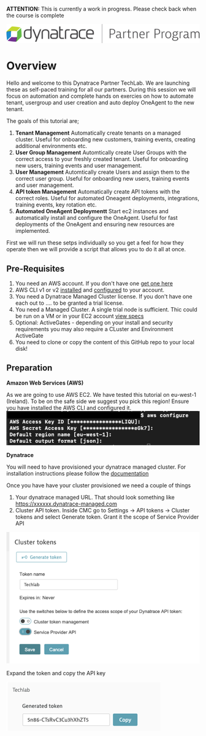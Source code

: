 **ATTENTION:** This is currently a work in progress. Please check back when the course is complete

![](./images/partner_program.png)

# Overview
Hello and welcome to this Dynatrace Partner TechLab. We are launching these as self-paced training for all our partners. During this session we will focus on automation and complete hands on exercies on how to automate tenant, usergroup and user creation and auto deploy OneAgent to the new tenant.

The goals of this tutorial are;
1. **Tenant Management** Automatically create tenants on a managed cluster. Useful for onboarding new customers, training events, creating additional environments etc.
2. **User Group Management** Automtically create User Groups with the correct access to your freshly created tenant. Useful for onboarding new users, training events and user management.
3. **User Management** Automtically create Users and assign them to the correct user group. Useful for onboarding new users, training events and user management.
4. **API token Management** Automatically create API tokens with the correct roles. Useful for automated Oneagent deployments, integrations, training events, key rotation etc.
5. **Automated OneAgent Deploymentt** Start ec2 instances and automatically install and configure the OneAgent. Useful for fast deployments of the OneAgent and ensuring new resources are implemented. 

First we will run these setps individually so you get a feel for how they operate then we will provide a script that allows you to do it all at once.

## Pre-Requisites
1. You need an AWS account. If you don't have one [get one here](https://aws.amazon.com/)
1. AWS CLI v1 or v2 [installed](https://docs.aws.amazon.com/cli/latest/userguide/install-cliv2.html) and [configured](https://docs.aws.amazon.com/cli/latest/userguide/cli-chap-configure.html) to your account. 
1. You need a Dynatrace Managed Cluster license. If you don't have one each out to .... to be granted a trial license.
1. You need a Managed Cluster. A single trial node is sufficient. Thic could be run on a VM or in your EC2 account [view specs](https://www.dynatrace.com/support/help/setup-and-configuration/dynatrace-managed/installation/dynatrace-managed-hardware-and-system-requirements/)
1. Optional: ActiveGates - depending on your install and security requirements you may also require a CLuster and Environment ActiveGate
1. You need to clone or copy the content of this GitHub repo to your local disk!

## Preparation

**Amazon Web Services (AWS)**

As we are going to use AWS EC2. We have tested this tutorial on eu-west-1 (Ireland). To be on the safe side we suggest you pick this region!
Ensure you have installed the AWS CLI and configured it.
![](./images/preparation_awsconfigure.png)

**Dynatrace**

You will need to have provisioned your dynatrace managed cluster. For installation instructions please follow the [documentation](https://www.dynatrace.com/support/help/setup-and-configuration/dynatrace-managed/installation/set-up-a-cluster/)

Once you have have your cluster provisioned we need a couple of things
1. Your dynatrace managed URL. That should look something like https://xxxxxx.dynatrace-managed.com
2. Cluster API token. Inside CMC go to Settings -> API tokens -> Cluster tokens and select Generate token. Grant it the scope of Service Provider API

![](./images/preparation_clusterapi.png)

Expand the token and copy the API key

![](./images/preparation_clusterapitoken.png)